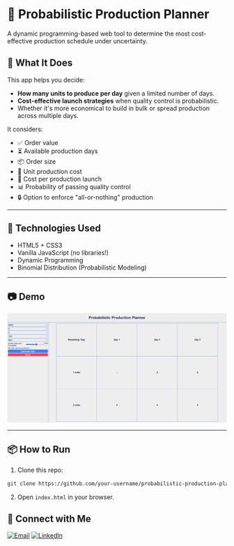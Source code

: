 # 🎯 Probabilistic Production Planner

A dynamic programming-based web tool to determine the most cost-effective production schedule under uncertainty.

## 🧠 What It Does

This app helps you decide:
- **How many units to produce per day** given a limited number of days.
- **Cost-effective launch strategies** when quality control is probabilistic.
- Whether it's more economical to build in bulk or spread production across multiple days.

It considers:
- ✅ Order value
- ⏳ Available production days
- 📦 Order size
- 💸 Unit production cost
- 🚀 Cost per production launch
- 📊 Probability of passing quality control
- 🔒 Option to enforce "all-or-nothing" production

---

## 🚀 Technologies Used

- HTML5 + CSS3
- Vanilla JavaScript (no libraries!)
- Dynamic Programming
- Binomial Distribution (Probabilistic Modeling)

---

## 📷 Demo

![App Screenshot](demo.png) <!-- Optional: Replace with a real screenshot or remove this section -->

---

## 📦 How to Run

1. Clone this repo:
```bash
git clone https://github.com/your-username/probabilistic-production-planner.git
```
2. Open ```index.html``` in your browser.

## 🔗 Connect with Me
[![Email](https://img.shields.io/badge/Email-D14836?style=for-the-badge&logo=gmail&logoColor=white)](mailto:mohamad.m.khoda03@gmail.com)
[![LinkedIn](https://img.shields.io/badge/LinkedIn-0A66C2?style=for-the-badge&logo=linkedin&logoColor=white)](https://www.linkedin.com/in/mohammad-mahdi-khodadadi)
